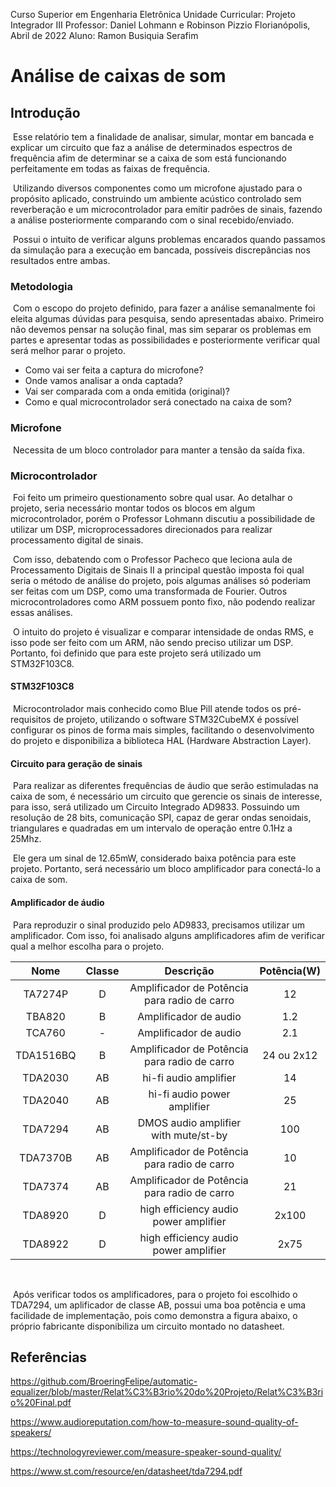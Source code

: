 Curso Superior em Engenharia Eletrônica 
Unidade Curricular: Projeto Integrador III
Professor: Daniel Lohmann e Robinson Pizzio
Florianópolis, Abril de 2022 
Aluno: Ramon Busiquia Serafim



# Análise de caixas de som



## Introdução

​		Esse relatório tem a finalidade de analisar, simular, montar em bancada e explicar um circuito que faz a análise de determinados espectros de frequência afim de determinar se a caixa de som está funcionando perfeitamente em todas as faixas de frequência.

​		Utilizando diversos componentes como um microfone ajustado para o propósito aplicado, construindo um ambiente acústico controlado sem reverberação e um microcontrolador para emitir padrões de sinais, fazendo a análise posteriormente comparando com o sinal recebido/enviado.

​		Possui o intuito de verificar alguns problemas encarados quando passamos da simulação para a execução em bancada, possíveis discrepâncias nos resultados entre ambas.



### Metodologia

​		Com o escopo do projeto definido, para fazer a análise semanalmente foi eleita algumas dúvidas para pesquisa, sendo apresentadas abaixo. Primeiro não devemos pensar na solução final, mas sim separar os problemas em partes e apresentar todas as possibilidades e posteriormente verificar qual será melhor parar o projeto.

- Como vai ser feita a captura do microfone?
- Onde vamos analisar a onda captada?
- Vai ser comparada com a onda emitida (original)?
- Como e qual microcontrolador será conectado na caixa de som?



### Microfone

​		Necessita de um bloco controlador para manter a tensão da saída fixa.



### Microcontrolador

​		Foi feito um primeiro questionamento sobre qual usar. Ao detalhar o projeto, seria necessário montar todos os blocos em algum microcontrolador, porém o Professor Lohmann discutiu a possibilidade de utilizar um DSP, microprocessadores direcionados para realizar processamento digital de sinais. 

​		Com isso, debatendo com o Professor Pacheco que leciona aula de Processamento Digitais de Sinais II a principal questão imposta foi qual seria o método de análise do projeto, pois algumas análises só poderiam ser feitas com um DSP, como uma transformada de Fourier. Outros microcontroladores como ARM possuem ponto fixo, não podendo realizar essas análises.

​		O intuito do projeto é visualizar e comparar intensidade de ondas RMS, e isso pode ser feito com um ARM, não sendo preciso utilizar um DSP. Portanto, foi definido que para este projeto será utilizado um STM32F103C8.

#### STM32F103C8 

​		Microcontrolador mais conhecido como Blue Pill atende todos os pré-requisitos de projeto, utilizando o software STM32CubeMX é possível configurar os pinos de forma mais simples, facilitando o desenvolvimento do projeto e disponibiliza a biblioteca HAL (Hardware Abstraction Layer).



#### Circuito para geração de sinais

​		Para realizar as diferentes frequências de áudio que serão estimuladas na caixa de som, é necessário um circuito que gerencie os sinais de interesse, para isso, será utilizado um Circuito Integrado AD9833. Possuindo um resolução de 28 bits,  comunicação SPI, capaz de gerar ondas senoidais, triangulares e quadradas em um intervalo de operação entre 0.1Hz a 25Mhz.

​		Ele gera um sinal de 12.65mW, considerado baixa potência para este projeto. Portanto, será necessário um bloco amplificador para conectá-lo a caixa de som.



#### Amplificador de áudio

​		Para reproduzir o sinal produzido pelo AD9833, precisamos utilizar um amplificador. Com isso, foi analisado alguns amplificadores afim de verificar qual a melhor escolha para o projeto.

|   Nome    | Classe |                  Descrição                   | Potência(W) |
| :-------: | :----: | :------------------------------------------: | :---------: |
|  TA7274P  |   D    | Amplificador de Potência para radio de carro |     12      |
|  TBA820   |   B    |            Amplificador de audio             |     1.2     |
|  TCA760   |   -    |            Amplificador de audio             |     2.1     |
| TDA1516BQ |   B    | Amplificador de Potência para radio de carro | 24 ou 2x12  |
|  TDA2030  |   AB   |            hi-fi audio amplifier             |     14      |
|  TDA2040  |   AB   |         hi-fi audio power amplifier          |     25      |
|  TDA7294  |   AB   |     DMOS audio amplifier with mute/st-by     |     100     |
| TDA7370B  |   AB   | Amplificador de Potência para radio de carro |     10      |
|  TDA7374  |   AB   | Amplificador de Potência para radio de carro |     21      |
|  TDA8920  |   D    |    high efficiency audio power amplifier     |    2x100    |
|  TDA8922  |   D    |    high efficiency audio power amplifier     |    2x75     |

​		

​		Após verificar todos os amplificadores, para o projeto foi escolhido o TDA7294, um aplificador de classe AB, possui uma boa potência e uma facilidade de implementação, pois como demonstra a figura abaixo, o próprio fabricante disponibiliza um circuito montado no datasheet.


## Referências

https://github.com/BroeringFelipe/automatic-equalizer/blob/master/Relat%C3%B3rio%20do%20Projeto/Relat%C3%B3rio%20Final.pdf

https://www.audioreputation.com/how-to-measure-sound-quality-of-speakers/

https://technologyreviewer.com/measure-speaker-sound-quality/

https://www.st.com/resource/en/datasheet/tda7294.pdf
